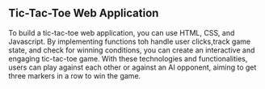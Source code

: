 ## Tic-Tac-Toe Web Application
To build a tic-tac-toe web application, you can use HTML, CSS, and Javascript. By implementing functions toh handle user clicks,track game state, and check for winning conditions, you can create an interactive and engaging tic-tac-toe game. With these technologies and functionalities, users can play against each other or against an AI opponent, aiming to get three markers in a row to win the game.
